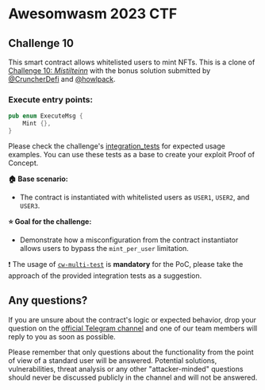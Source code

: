 # Awesomwasm 2023 CTF

## Challenge 10

This smart contract allows whitelisted users to mint NFTs. This is a clone of [Challenge 10: *Mistilteinn*](https://github.com/oak-security/cosmwasm-ctf/tree/main/ctf-10) with the bonus solution submitted by [@CruncherDefi](https://twitter.com/CruncherDefi) and [@howlpack](https://twitter.com/howlpack).

### Execute entry points:
```rust
pub enum ExecuteMsg {
    Mint {},
}
```

Please check the challenge's [integration_tests](./src/integration_tests.rs) for expected usage examples. You can use these tests as a base to create your exploit Proof of Concept.

**:house: Base scenario:**
- The contract is instantiated with whitelisted users as `USER1`, `USER2`, and `USER3`.

**:star: Goal for the challenge:**
- Demonstrate how a misconfiguration from the contract instantiator allows users to bypass the `mint_per_user` limitation.

:exclamation: The usage of [`cw-multi-test`](https://github.com/CosmWasm/cw-multi-test) is **mandatory** for the PoC, please take the approach of the provided integration tests as a suggestion.

## Any questions?

If you are unsure about the contract's logic or expected behavior, drop your question on the [official Telegram channel](https://t.me/+8ilY7qeG4stlYzJi) and one of our team members will reply to you as soon as possible. 

Please remember that only questions about the functionality from the point of view of a standard user will be answered. Potential solutions, vulnerabilities, threat analysis or any other "attacker-minded" questions should never be discussed publicly in the channel and will not be answered.

